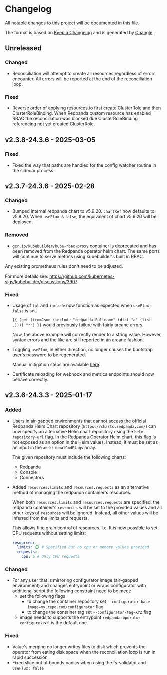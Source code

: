 # Changelog
All notable changes to this project will be documented in this file.

The format is based on [Keep a Changelog](https://keepachangelog.com/en/1.0.0/)
and is generated by [Changie](https://github.com/miniscruff/changie).


## Unreleased
### Changed
* Reconciliation will attempt to create all resources regardless of errors encounter.
  All errors will be reported at the end of the reconciliation loop.

### Fixed
* Reverse order of applying resources to first create ClusterRole and then ClusterRoleBinding.
  When Redpanda custom resource has enabled RBAC the reconciliation was blocked due
  ClusterRoleBinding referencing not yet created ClusterRole.


## v2.3.8-24.3.6 - 2025-03-05
### Fixed
* Fixed the way that paths are handled for the config watcher routine in the sidecar process.

## v2.3.7-24.3.6 - 2025-02-28
### Changed
* Bumped internal redpanda chart to  v5.9.20.
  `chartRef` now defaults to v5.9.20.
  When `useFlux` is `false`, the equivalent of chart v5.9.20 will be deployed.

### Removed
* `gcr.io/kubebuilder/kube-rbac-proxy` container is deprecated and has been removed from the Redpanda
operator helm chart. The same ports will continue to serve metrics using kubebuilder's built in RBAC.

Any existing prometheus rules don't need to be adjusted.

For more details see: https://github.com/kubernetes-sigs/kubebuilder/discussions/3907

### Fixed
* Usage of `tpl` and `include` now function as expected when `useFlux: false` is set.

  `{{ (get (fromJson (include "redpanda.Fullname" (dict "a" (list .)))) "r") }}` would previously failure with fairly arcane errors.

  Now, the above example will correctly render to a string value. However,
  syntax errors and the like are still reported in an arcane fashion.

* Toggling `useFlux`, in either direction, no longer causes the bootstrap user's password to be regenerated.

  Manual mitigation steps are available [here](https://github.com/redpanda-data/helm-charts/issues/1596#issuecomment-2628356953).
* Certificate reloading for webhook and metrics endpoints should now behave correctly.


## v2.3.6-24.3.3 - 2025-01-17
### Added
* Users in air-gapped environments that cannot access the official Redpanda Helm Chart repository (`https://charts.redpanda.com/`)
  can now specify an alternative Helm chart repository using the `helm-repository-url` flag. In the Redpanda Operator Helm chart,
  this flag is not exposed as an option in the Helm values. Instead, it must be set as an input in the `additionalCmdFlags` array.
  
  The given repository must include the following charts:
  * Redpanda
  * Console
  * Connectors

* Added `resources.limits` and `resources.requests` as an alternative method of managing the redpanda container's resources.

  When both `resources.limits` and `resources.requests` are specified, the
  redpanda container's `resources` will be set to the provided values and all
  other keys of `resources` will be ignored. Instead, all other values will be
  inferred from the limits and requests.

  This allows fine grain control of resources. i.e. It is now possible to set
  CPU requests without setting limits:

  ```yaml
  resources:
    limits: {} # Specified but no cpu or memory values provided
    requests:
      cpu: 5 # Only CPU requests
  ```

### Changed
* For any user that is mirroring configurator image (air-gapped environment) and changes entrypoint
  or wraps configurator with additional script the following constraint need to be meet:
  * set the following flags
    * to change the container repository set `--configurator-base-image=my.repo.com/configurator` flag
    * to change the container tag set `--configurator-tag=XYZ` flag
  * image needs to supports the entrypoint `redpanda-operator configure` as it is the default one

### Fixed
* Value's merging no longer writes files to disk which prevents the operator from eating disk space when the reconciliation loop is run in rapid succession
* Fixed slice out of bounds panics when using the fs-validator and `useFlux: false`

